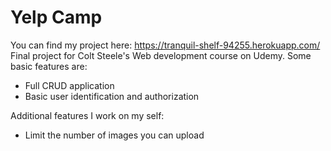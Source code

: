 # Yelp Camp
You can find my project here: https://tranquil-shelf-94255.herokuapp.com/  
Final project for Colt Steele's Web development course on Udemy. Some basic features are:
- Full CRUD application
- Basic user identification and authorization

Additional features I work on my self:
- Limit the number of images you can upload

